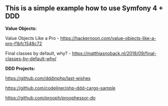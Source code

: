 This is a simple example how to use Symfony 4 + DDD
-----

**Value Objects:**

Value Objects Like a Pro - https://hackernoon.com/value-objects-like-a-pro-f1bfc1548c72

Final classes by default, why? - https://matthiasnoback.nl/2018/09/final-classes-by-default-why/


**DDD Projects:**

https://github.com/dddinphp/last-wishes

https://github.com/codeliner/php-ddd-cargo-sample

https://github.com/prooph/proophessor-do
